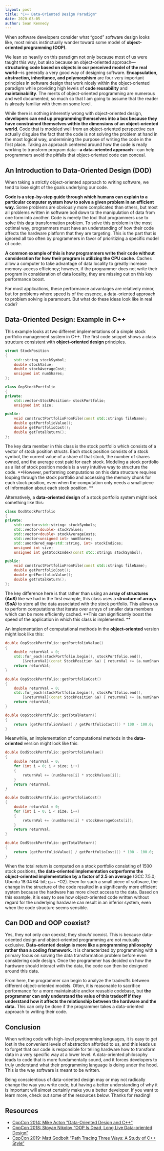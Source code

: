 ```yaml
---
layout: post
title: "C++ Data-Oriented Design Paradigm"
date: 2020-03-05
author: Sean Kennedy
---
```


When software developers consider what “good” software design looks like, most minds instinctually wander toward some model of **object-oriented programming (OOP)**. 

We lean so heavily on this paradigm not only because most of us were taught this way, but also because an object-oriented approach—**structuring code based on objects in our perceived model of the real world**—is generally a very good way of designing software. **Encapsulation, abstraction, inheritance, and polymorphism** are four very important principles in software design that work nicely within the object-oriented paradigm while providing high levels of **code reusability** and **maintainability**. The merits of object-oriented programming are numerous and well documented, so much so that I am going to assume that the reader is already familiar with them on some level. 

While there is nothing inherently wrong with object-oriented design, **developers can end up programming themselves into a box because they have constrained themselves within the dimensions of an object-oriented world**. Code that is modeled well from an object-oriented perspective can actually disguise the fact that the code is not solving the problem at hand in the most logical way, undermining the purpose of writing the code in the first place. Taking an approach centered around how the code is really working to transform program data—**a data-oriented approach**—can help programmers avoid the pitfalls that object-oriented code can conceal.  

## An Introduction to Data-Oriented Design (DOD)
When taking a strictly object-oriented approach to writing software, we tend to lose sight of the goals underlying our code.

**Code is a step-by-step guide through which humans can explain to a particular computer system how to solve a given problem in an efficient way.** Some problems are obviously more complicated than others, but most all problems written in software boil down to the manipulation of data from one form into another. Code is merely the tool that programmers use to solve this data transformation problem. To solve this problem in the most optimal way, programmers must have an understanding of how their code affects the hardware platform that they are targeting.  This is the part that is ignored all too often by programmers in favor of prioritizing a specific model of code. 

**A common example of this is how programmers write their code without consideration for how their program is utilizing the CPU cache.** Caches allow a computer to take advantage of data locality to greatly increase memory-access efficiency; however, if the programmer does not write their program in consideration of data locality, they are missing out on this key performance boost.

For most applications, these performance advantages are relatively minor, but for problems where speed is of the essence, a data-oriented approach to problem solving is paramount. But what do these ideas look like in real code?

## Data-Oriented Design: Example in C++ 
This example looks at two different implementations of a simple stock portfolio management system in C++. The first code snippet shows a class structure consistent with **object-oriented design** principles. 
```cpp
struct StockPosition
{
    std::string stockSymbol;
    double stockValue;
    double stockAverageCost;
    unsigned int numShares;
};

class OopStockPortfolio
{
private:
    std::vector<StockPosition> stockPortfolio;
    unsigned int size;

public:
    void constructPortfolioFromFile(const std::string& fileName);
    double getPortfolioValue();
    double getPortfolioCost();
    double getTotalReturn();
};
```
The key data member in this class is the stock portfolio which consists of a vector of stock position structs. Each stock position consists of a stock symbol, the current value of a share of that stock, the number of shares owned, and the average cost paid for each stock. Modeling a stock portfolio as a list of stock position models is a very intuitive way to structure the code. **However, performing computations on this data structure requires looping through the stock portfolio and accessing the memory chunk for each stock position, even when the computation only needs a small piece of information about each stock position. **

Alternatively, a **data-oriented design** of a stock portfolio system might look something like this:  
```cpp
class DodStockPortfolio
{
private:
    std::vector<std::string> stockSymbols;
    std::vector<double> stockValues;
    std::vector<double> stockAverageCosts;
    std::vector<unsigned int> numShares;
    std::unordered_map<std::string, int> stockIndices;
    unsigned int size;
    unsigned int getStockIndex(const std::string& stockSymbol);

public:
    void constructPortfolioFromFile(const std::string& fileName);
    double getPortfolioCost();
    double getPortfolioValue();
    double getTotalReturn();
};

```
The key difference here is that rather than using an **array of structures (AoS)** like we had in the first example, this class uses a **structure of arrays (SoA)** to store all the data associated with the stock portfolio. This allows us to perform computations that iterate over arrays of smaller data members which can be more efficiently cached. **This can significantly boost the speed of the application in which this class is implemented. **

An implementation of computational methods in the **object-oriented** version might look like this:
```cpp
double OopStockPortfolio::getPortfolioValue()
{
    double returnVal = 0;
    std::for_each(stockPortfolio.begin(), stockPortfolio.end(), 
        [&returnVal](const StockPosition &a) { returnVal += (a.numShares * a.stockValue); });
    return returnVal;
}

double OopStockPortfolio::getPortfolioCost()
{
    double returnVal = 0;
    std::for_each(stockPortfolio.begin(), stockPortfolio.end(), 
        [&returnVal](const StockPosition &a) { returnVal += (a.numShares * a.stockAverageCost); });
    return returnVal;
}

double OopStockPortfolio::getTotalReturn()
{
    return (getPortfolioValue() / getPortfolioCost()) * 100 - 100.0;
}
```

Meanwhile, an implementation of computational methods in the **data-oriented** version might look like this:
```cpp
double DodStockPortfolio::getPortfolioValue()
{
    double returnVal = 0;
    for (int i = 0; i < size; i++)
    {
        returnVal += (numShares[i] * stockValues[i]);
    }
    return returnVal;
}

double DodStockPortfolio::getPortfolioCost()
{
    double returnVal = 0;
    for (int i = 0; i < size; i++)
    {
        returnVal += (numShares[i] * stockAverageCosts[i]);
    }
    return returnVal;
}

double DodStockPortfolio::getTotalReturn()
{
    return (getPortfolioValue() / getPortfolioCost()) * 100 - 100.0;
}
```
When the total return is computed on a stock portfolio consisting of 1500 stock positions, **the data-oriented implementation outperforms the object-oriented implementation by a factor of 2.5 on average** (GCC 7.5.0; Ubuntu 18.04 64-bit; g++ -O2). Even for such a small piece of software, the change in the structure of the code resulted in a significantly more efficient system because the hardware has more direct access to the data. Based on this example, it is easy to see how object-oriented code written without regard for the underlying hardware can result in an inferior system, even when the code structure seems sensible.  

## Can DOD and OOP coexist?
Yes, they not only *can* coexist; they *should* coexist. This is because data-oriented design and object-oriented programming are not mutually exclusive. **Data-oriented design is more like a programming philosophy rather than a coding framework.** It is characterized by programming with a primary focus on solving the data transformation problem before even considering code design. Once the programmer has decided on how the hardware should interact with the data, the code can then be designed around this data. 

From here, the programmer can begin to analyze the tradeoffs between different object-oriented models. Often, it is reasonable to sacrifice performance for a more maintainable and/or reusable codebase, but **the programmer can only understand the value of this tradeoff if they understand how it affects the relationship between the hardware and the data.** This can only be done if the programmer takes a data-oriented approach to writing their code. 

## Conclusion
When writing code with high-level programming languages, it is easy to get lost in the convenient levels of abstraction afforded to us, and this leads us to forget that our code is responsible for telling hardware how to transform data in a very specific way at a lower level. A data-oriented philosophy leads to code that is more fundamentally sound, and it forces developers to truly understand what their programming language is doing under the hood. This is the way software is meant to be written. 

Being conscientious of data-oriented design may or may not radically change the way you write code, but having a better understanding of why it is important will almost certainly make you a better developer. If you want to learn more, check out some of the resources below. Thanks for reading!

## Resources

- [CppCon 2014: Mike Acton "Data-Oriented Design and C++"](https://www.youtube.com/watch?v=rX0ItVEVjHc)
- [CppCon 2018: Stoyan Nikolov “OOP Is Dead, Long Live Data-oriented Design”](https://www.youtube.com/watch?v=yy8jQgmhbAU)
- [CppCon 2019: Matt Godbolt “Path Tracing Three Ways: A Study of C++ Style”](https://www.youtube.com/watch?v=HG6c4Kwbv4I)

